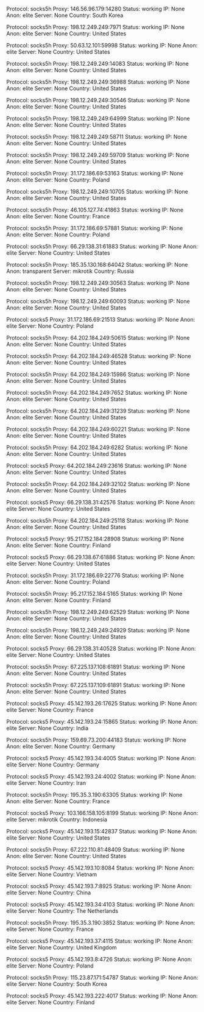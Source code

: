 Protocol: socks5h
Proxy: 146.56.96.179:14280
Status: working
IP: None
Anon: elite
Server: None
Country: South Korea

Protocol: socks5h
Proxy: 198.12.249.249:7971
Status: working
IP: None
Anon: elite
Server: None
Country: United States

Protocol: socks5h
Proxy: 50.63.12.101:59998
Status: working
IP: None
Anon: elite
Server: None
Country: United States

Protocol: socks5h
Proxy: 198.12.249.249:14083
Status: working
IP: None
Anon: elite
Server: None
Country: United States

Protocol: socks5h
Proxy: 198.12.249.249:36988
Status: working
IP: None
Anon: elite
Server: None
Country: United States

Protocol: socks5h
Proxy: 198.12.249.249:30546
Status: working
IP: None
Anon: elite
Server: None
Country: United States

Protocol: socks5h
Proxy: 198.12.249.249:64999
Status: working
IP: None
Anon: elite
Server: None
Country: United States

Protocol: socks5h
Proxy: 198.12.249.249:58711
Status: working
IP: None
Anon: elite
Server: None
Country: United States

Protocol: socks5h
Proxy: 198.12.249.249:59709
Status: working
IP: None
Anon: elite
Server: None
Country: United States

Protocol: socks5h
Proxy: 31.172.186.69:53163
Status: working
IP: None
Anon: elite
Server: None
Country: Poland

Protocol: socks5h
Proxy: 198.12.249.249:10705
Status: working
IP: None
Anon: elite
Server: None
Country: United States

Protocol: socks5h
Proxy: 46.105.127.74:41863
Status: working
IP: None
Anon: elite
Server: None
Country: France

Protocol: socks5h
Proxy: 31.172.186.69:57881
Status: working
IP: None
Anon: elite
Server: None
Country: Poland

Protocol: socks5h
Proxy: 66.29.138.31:61883
Status: working
IP: None
Anon: elite
Server: None
Country: United States

Protocol: socks5h
Proxy: 185.35.130.168:64042
Status: working
IP: None
Anon: transparent
Server: mikrotik
Country: Russia

Protocol: socks5h
Proxy: 198.12.249.249:30563
Status: working
IP: None
Anon: elite
Server: None
Country: United States

Protocol: socks5h
Proxy: 198.12.249.249:60093
Status: working
IP: None
Anon: elite
Server: None
Country: United States

Protocol: socks5
Proxy: 31.172.186.69:21513
Status: working
IP: None
Anon: elite
Server: None
Country: Poland

Protocol: socks5h
Proxy: 64.202.184.249:50615
Status: working
IP: None
Anon: elite
Server: None
Country: United States

Protocol: socks5h
Proxy: 64.202.184.249:46528
Status: working
IP: None
Anon: elite
Server: None
Country: United States

Protocol: socks5h
Proxy: 64.202.184.249:15986
Status: working
IP: None
Anon: elite
Server: None
Country: United States

Protocol: socks5h
Proxy: 64.202.184.249:7652
Status: working
IP: None
Anon: elite
Server: None
Country: United States

Protocol: socks5h
Proxy: 64.202.184.249:31239
Status: working
IP: None
Anon: elite
Server: None
Country: United States

Protocol: socks5h
Proxy: 64.202.184.249:60221
Status: working
IP: None
Anon: elite
Server: None
Country: United States

Protocol: socks5h
Proxy: 64.202.184.249:6282
Status: working
IP: None
Anon: elite
Server: None
Country: United States

Protocol: socks5
Proxy: 64.202.184.249:23616
Status: working
IP: None
Anon: elite
Server: None
Country: United States

Protocol: socks5h
Proxy: 64.202.184.249:32102
Status: working
IP: None
Anon: elite
Server: None
Country: United States

Protocol: socks5
Proxy: 66.29.138.31:42576
Status: working
IP: None
Anon: elite
Server: None
Country: United States

Protocol: socks5h
Proxy: 64.202.184.249:25118
Status: working
IP: None
Anon: elite
Server: None
Country: United States

Protocol: socks5
Proxy: 95.217.152.184:28908
Status: working
IP: None
Anon: elite
Server: None
Country: Finland

Protocol: socks5
Proxy: 66.29.138.67:61886
Status: working
IP: None
Anon: elite
Server: None
Country: United States

Protocol: socks5h
Proxy: 31.172.186.69:22776
Status: working
IP: None
Anon: elite
Server: None
Country: Poland

Protocol: socks5h
Proxy: 95.217.152.184:5165
Status: working
IP: None
Anon: elite
Server: None
Country: Finland

Protocol: socks5h
Proxy: 198.12.249.249:62529
Status: working
IP: None
Anon: elite
Server: None
Country: United States

Protocol: socks5h
Proxy: 198.12.249.249:24929
Status: working
IP: None
Anon: elite
Server: None
Country: United States

Protocol: socks5
Proxy: 66.29.138.31:40528
Status: working
IP: None
Anon: elite
Server: None
Country: United States

Protocol: socks5h
Proxy: 67.225.137.108:61891
Status: working
IP: None
Anon: elite
Server: None
Country: United States

Protocol: socks5h
Proxy: 67.225.137.109:61891
Status: working
IP: None
Anon: elite
Server: None
Country: United States

Protocol: socks5
Proxy: 45.142.193.26:17625
Status: working
IP: None
Anon: elite
Server: None
Country: France

Protocol: socks5
Proxy: 45.142.193.24:15865
Status: working
IP: None
Anon: elite
Server: None
Country: India

Protocol: socks5h
Proxy: 159.69.73.200:44183
Status: working
IP: None
Anon: elite
Server: None
Country: Germany

Protocol: socks5
Proxy: 45.142.193.34:4005
Status: working
IP: None
Anon: elite
Server: None
Country: Germany

Protocol: socks5
Proxy: 45.142.193.24:4002
Status: working
IP: None
Anon: elite
Server: None
Country: Iran

Protocol: socks5h
Proxy: 195.35.3.190:63305
Status: working
IP: None
Anon: elite
Server: None
Country: France

Protocol: socks5
Proxy: 103.166.158.105:8199
Status: working
IP: None
Anon: elite
Server: mikrotik
Country: Indonesia

Protocol: socks5
Proxy: 45.142.193.15:42837
Status: working
IP: None
Anon: elite
Server: None
Country: United States

Protocol: socks5h
Proxy: 67.222.110.81:48409
Status: working
IP: None
Anon: elite
Server: None
Country: United States

Protocol: socks5
Proxy: 45.142.193.10:8084
Status: working
IP: None
Anon: elite
Server: None
Country: Vietnam

Protocol: socks5
Proxy: 45.142.193.7:8925
Status: working
IP: None
Anon: elite
Server: None
Country: China

Protocol: socks5
Proxy: 45.142.193.34:4103
Status: working
IP: None
Anon: elite
Server: None
Country: The Netherlands

Protocol: socks5h
Proxy: 195.35.3.190:3852
Status: working
IP: None
Anon: elite
Server: None
Country: France

Protocol: socks5
Proxy: 45.142.193.37:4115
Status: working
IP: None
Anon: elite
Server: None
Country: United Kingdom

Protocol: socks5
Proxy: 45.142.193.8:4726
Status: working
IP: None
Anon: elite
Server: None
Country: Poland

Protocol: socks5h
Proxy: 115.23.87.171:54787
Status: working
IP: None
Anon: elite
Server: None
Country: South Korea

Protocol: socks5
Proxy: 45.142.193.222:4017
Status: working
IP: None
Anon: elite
Server: None
Country: Finland

